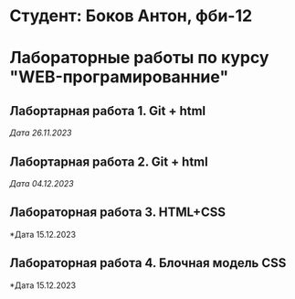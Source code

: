 # Студент: Боков Антон, фби-12

# Лабораторные работы по курсу "WEB-програмированние"

## Лабортарная работа 1. Git + html

*Дата 26.11.2023*


## Лабортарная работа 2. Git + html

*Дата 04.12.2023*

## Лабораторная работа 3. HTML+CSS

*Дата 15.12.2023

## Лабораторная работа 4. Блочная модель CSS

*Дата 15.12.2023

